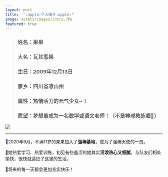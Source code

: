 ```yaml
---
layout: post
title:  ":apple:个人简介:apple:"
image: assets/images/intro.JPG
featured: true
---
```

> ### 姓名：果果
> ### 大名：瓦其惹果
> ### 生日：2009年12月13日
> ### 家乡：四川省凉山州
> ### 属性：热情活力的元气少女~！
> ### 愿望：梦想着成为一名数学或语文老师！（不是棒球教练喔:eyes:）

![](https://i.loli.net/2021/03/14/1Sl9dAYD6ItkzaX.jpg)

***

:apple:2020年9月，不满11岁的果果加入了**强棒基地**，成为了强棒天使的一员。

:apple:她热爱学习、热爱训练，初见有些羞涩的她其实**活泼热心又细腻**，与队友们相处愉快，很快就适应了这里的生活。

:apple:将来的每一天都会更加充实快乐！
